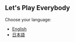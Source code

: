 ## Let's Play Everybody

Choose your language:

- [English](./readme/README_en.md)
- [日本語](./readme/README_ja.md)